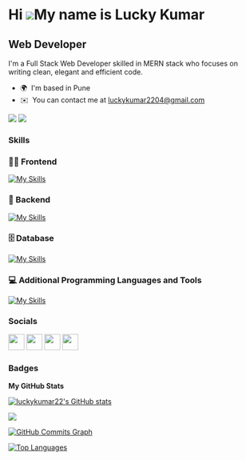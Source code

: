 Hi ![](https://user-images.githubusercontent.com/18350557/176309783-0785949b-9127-417c-8b55-ab5a4333674e.gif)My name is Lucky Kumar
===================================================================================================================================

Web Developer
-------------

I'm a Full Stack Web Developer skilled in MERN stack who focuses on writing clean, elegant and efficient code.

* 🌍  I'm based in Pune
* ✉️  You can contact me at [luckykumar2204@gmail.com](mailto:luckykumar2204@gmail.com)

[![](https://visitcount.itsvg.in/api?id=luckykumar22&icon=5&color=1)](https://visitcount.itsvg.in)
<a href="https://www.github.com/luckykumar22" target="_blank" rel="noreferrer"><img
src="https://img.shields.io/github/followers/luckykumar22?logo=github&style=for-the-badge&color=0891b2&labelColor=1c1917" /></a>

### Skills


<h3 align="left">🏄‍♂️ Frontend</h3>

[![My Skills](https://skillicons.dev/icons?i=html,css,js,react,materialui,vite,redux,bootstrap&theme=light)](https://skillicons.dev)

<h3 align="left">🧰 Backend</h3>

[![My Skills](https://skillicons.dev/icons?i=nodejs,express&theme=light)](https://skillicons.dev)

<h3 align="left">🗄️ Database</h3>

[![My Skills](https://skillicons.dev/icons?i=mongodb,mysql&theme=light)](https://skillicons.dev)

<h3 align="left"> 💻 Additional Programming Languages and Tools</h3>

[![My Skills](https://skillicons.dev/icons?i=java,git,github,linux,netlify,jenkins,postman,vscode&theme=light)](https://skillicons.dev)

### Socials

<p align="left"> <a href="https://www.facebook.com/luck22y" target="_blank" rel="noreferrer"><img src="https://raw.githubusercontent.com/danielcranney/readme-generator/main/public/icons/socials/facebook.svg" width="32" height="32" /></a> <a href="https://www.github.com/luckykumar22" target="_blank" rel="noreferrer"><img src="https://raw.githubusercontent.com/danielcranney/readme-generator/main/public/icons/socials/github.svg" width="32" height="32" /></a> <a href="http://www.instagram.com/luck22y" target="_blank" rel="noreferrer"><img src="https://raw.githubusercontent.com/danielcranney/readme-generator/main/public/icons/socials/instagram.svg" width="32" height="32" /></a> <a href="https://www.linkedin.com/in/luckykumar22" target="_blank" rel="noreferrer"><img src="https://raw.githubusercontent.com/danielcranney/readme-generator/main/public/icons/socials/linkedin.svg" width="32" height="32" /></a></p>

### Badges

<b>My GitHub Stats</b>

<a href="http://www.github.com/luckykumar22"><img src="https://github-readme-stats.vercel.app/api?username=luckykumar22&show_icons=true&hide=&count_private=true&title_color=0891b2&text_color=ffffff&icon_color=0891b2&bg_color=1c1917&hide_border=true&show_icons=true" alt="luckykumar22's GitHub stats" /></a>

<a href="http://www.github.com/luckykumar22"><img src="https://github-readme-streak-stats.herokuapp.com/?user=luckykumar22&stroke=ffffff&background=1c1917&ring=0891b2&fire=0891b2&currStreakNum=ffffff&currStreakLabel=0891b2&sideNums=ffffff&sideLabels=ffffff&dates=ffffff&hide_border=true" /></a>

<a href="http://www.github.com/luckykumar22"><img src="https://github-readme-activity-graph.cyclic.app/graph?username=luckykumar22&bg_color=1c1917&color=ffffff&line=0891b2&point=ffffff&area_color=1c1917&area=true&hide_border=true&custom_title=GitHub%20Commits%20Graph" alt="GitHub Commits Graph" /></a>

<a href="https://github.com/luckykumar22" align="left"><img src="https://github-readme-stats.vercel.app/api/top-langs/?username=luckykumar22&langs_count=10&title_color=0891b2&text_color=ffffff&icon_color=0891b2&bg_color=1c1917&hide_border=true&locale=en&custom_title=Top%20%Languages" alt="Top Languages" /></a>
